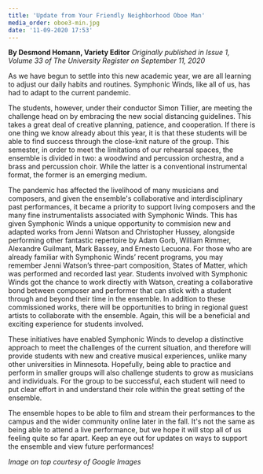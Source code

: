 ```yaml
---
title: 'Update from Your Friendly Neighborhood Oboe Man'
media_order: oboe3-min.jpg
date: '11-09-2020 17:53'
---
```


**By Desmond Homann, Variety Editor** _Originally published in Issue 1, Volume 33 of The University Register on September 11, 2020_

As we have begun to settle into this new academic year, we are all learning to adjust our daily habits and routines. Symphonic Winds, like all of us, has had to adapt to the current pandemic.

The students, however, under their conductor Simon Tillier, are meeting the challenge head on by embracing the new social distancing guidelines. This takes a great deal of creative planning, patience, and cooperation. If there is one thing we know already about this year, it is that these students will be able to find success through the close-knit nature of the group. This semester, in order to meet the limitations of our rehearsal spaces, the ensemble is divided in two: a woodwind and percussion orchestra, and a brass and percussion choir. While the latter is a conventional instrumental format, the former is an emerging medium.

The pandemic has affected the livelihood of many musicians and composers, and given the ensemble's collaborative and interdisciplinary past performances, it became a priority to support living composers and the many fine instrumentalists associated with Symphonic Winds. This has given Symphonic Winds a unique opportunity to commision new and adapted works from Jenni Watson and Christopher Hussey, alongside performing other fantastic repertoire by Adam Gorb, William Rimmer, Alexandre Guilmant, Mark Bassey, and Ernesto Lecuona. For those who are already familiar with Symphonic Winds’ recent programs, you may remember Jenni Watson’s three-part composition, States of Matter, which was performed and recorded last year. Students involved with Symphonic Winds got the chance to work directly with Watson, creating a collaborative bond between composer and performer that can stick with a student through and beyond their time in the ensemble. In addition to these commissioned works, there will be opportunities to bring in regional guest artists to collaborate with the ensemble. Again, this will be a beneficial and exciting experience for students involved. 

These initiatives have enabled Symphonic Winds to develop a distinctive approach to meet the challenges of the current situation, and therefore will provide students with new and creative musical experiences, unlike many other universities in Minnesota. Hopefully, being able to practice and perform in smaller groups will also challenge students to grow as musicians and individuals. For the group to be successful, each student will need to put clear effort in and understand their role within the great setting of the ensemble.

The ensemble hopes to be able to film and stream their performances to the campus and the wider community online later in the fall. It's not the same as being able to attend a live performance, but we hope it will stop all of us feeling quite so far apart. Keep an eye out for updates on ways to support the ensemble and view future performances!

_Image on top courtesy of Google Images_